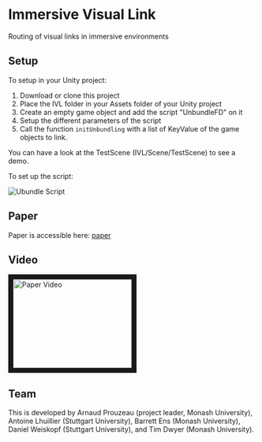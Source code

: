 # Immersive Visual Link
Routing of visual links in immersive environments

## Setup

To setup in your Unity project:
1. Download or clone this project
2. Place the IVL folder in your Assets folder of your Unity project
3. Create an empty game object and add the script "UnbundleFD" on it
4. Setup the different parameters of the script
5. Call the function ``initUnbundling`` with a list of KeyValue of the game objects to link.

You can have a look at the TestScene (IVL/Scene/TestScene) to see a demo.

To set up the script:

![Ubundle Script](https://imgur.com/bf2akF2.png "Ubundle Script")


## Paper
Paper is accessible here: [paper](https://hal.archives-ouvertes.fr/hal-02301985)

## Video

<a href="http://www.youtube.com/watch?feature=player_embedded&v=xi0wiLzIZAQ
" target="_blank"><img src="http://img.youtube.com/vi/xi0wiLzIZAQ/0.jpg" 
alt="Paper Video" width="240" height="180" border="10" /></a>

## Team

This is developed by Arnaud Prouzeau (project leader, Monash University), Antoine Lhuillier (Stuttgart University), Barrett Ens (Monash University), Daniel Weiskopf (Stuttgart University), and Tim Dwyer (Monash University).


